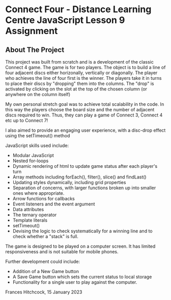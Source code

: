 # Connect Four - Distance Learning Centre JavaScript Lesson 9 Assignment

## About The Project

This project was built from scratch and is a development of the classic Connect 4 game. The game is for two players. The object is to build a line of four adjacent discs either horizonally, vertically or diagonally. The player who achieves the line of four first is the winner. The players take it in turns to place their discs by "dropping" them into the columns. The "drop" is activated by clicking on the slot at the top of the chosen column (or anywhere on the column itself)

My own personal stretch goal was to achieve total scalability in the code. In this way the players choose the board size and the number of adjacent discs required to win. Thus, they can play a game of Connect 3, Connect 4 etc up to Connect 7!

I also aimed to provide an engaging user experience, with a disc-drop effect using the setTimeout() method

JavaScript skills used include:

- Modular JavaScript
- Nested for-loops
- Dynamic rendering of html to update game status after each player's turn
- Array methods including forEach(), filter(), slice() and findLast()
- Updating styles dynamically, including grid properties
- Separation of concerns, with larger functions broken up into smaller ones where appropriate.
- Arrow functions for callbacks
- Event listeners and the event argument
- Data attributes
- The ternary operator
- Template literals
- setTimeout()
- Devising the logic to check systematically for a winning line and to check whether a "stack" is full.

The game is designed to be played on a computer screen. It has limited responsiveness and is not suitable for mobile phones.

Further development could include:

- Addition of a New Game button
- A Save Game button which sets the current status to local storage
- Functionality for a single user to play against the computer.

Frances Hitchcock, 15 January 2023

